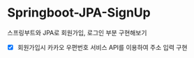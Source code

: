 # Springboot-JPA-SignUp
스프링부트와 JPA로 회원가입, 로그인 부분 구현해보기

- [x] 회원가입시 카카오 우편번호 서비스 API를 이용하여 주소 입력 구현
